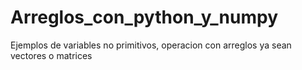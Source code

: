 # Arreglos_con_python_y_numpy
Ejemplos de variables no primitivos, operacion con arreglos ya sean vectores o matrices

